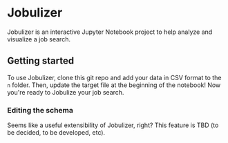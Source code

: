 # Jobulizer 

Jobulizer is an interactive Jupyter Notebook project to help analyze and visualize a job search. 

## Getting started

To use Jobulizer, clone this git repo and add your data in CSV format to the `n` folder. Then, update the target file at the beginning of the notebook! Now you're ready to Jobulize your job search.


### Editing the schema

Seems like a useful extensibility of Jobulizer, right? This feature is TBD (to be decided, to be developed, etc).